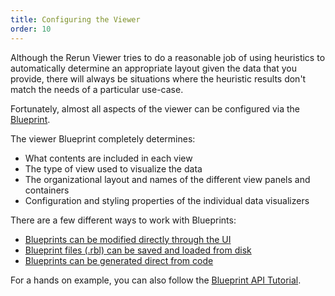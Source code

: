 ```yaml
---
title: Configuring the Viewer
order: 10
---
```


Although the Rerun Viewer tries to do a reasonable job of using heuristics to automatically determine
an appropriate layout given the data that you provide, there will always be situations where the heuristic
results don't match the needs of a particular use-case.

Fortunately, almost all aspects of the viewer can be configured via the [Blueprint](../concepts/blueprint.md).

The viewer Blueprint completely determines:

-   What contents are included in each view
-   The type of view used to visualize the data
-   The organizational layout and names of the different view panels and containers
-   Configuration and styling properties of the individual data visualizers

There are a few different ways to work with Blueprints:

-   [Blueprints can be modified directly through the UI](./configuring-the-viewer/blueprint-ui.md)
-   [Blueprint files (.rbl) can be saved and loaded from disk](./configuring-the-viewer/rbl-files.md)
-   [Blueprints can be generated direct from code](./configuring-the-viewer/blueprint-apis.md)

For a hands on example, you can also follow the [Blueprint API Tutorial](./configuring-the-viewer/blueprint-api-tutorial.md).
